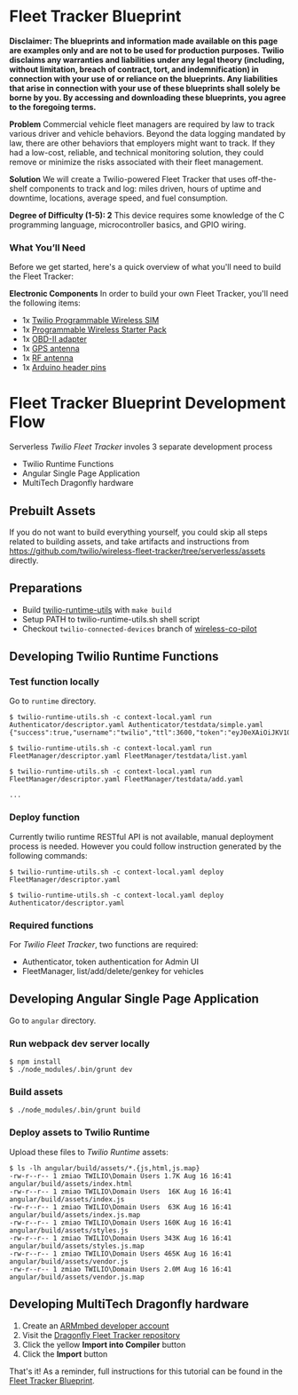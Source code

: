 # Fleet Tracker Blueprint

**Disclaimer: The blueprints and information made available on this page are examples only and are not to be used for production purposes. Twilio disclaims any warranties and liabilities under any legal theory (including, without limitation, breach of contract, tort, and indemnification) in connection with your use of or reliance on the blueprints. Any liabilities that arise in connection with your use of these blueprints shall solely be borne by you. By accessing and downloading these blueprints, you agree to the foregoing terms.**

**Problem** Commercial vehicle fleet managers are required by law to track various driver and vehicle behaviors. Beyond the data logging mandated by law, there are other behaviors that employers might want to track. If they had a low-cost, reliable, and technical monitoring solution, they could remove or minimize the risks associated with their fleet management.

**Solution** We will create a Twilio-powered Fleet Tracker that uses off-the-shelf components to track and log: miles driven, hours of uptime and downtime, locations, average speed, and fuel consumption.

**Degree of Difficulty (1-5): 2**  This device requires some knowledge of the C programming language, microcontroller basics, and GPIO wiring.

### What You’ll Need
Before we get started, here's a quick overview of what you'll need to build the Fleet Tracker:

**Electronic Components** In order to build your own Fleet Tracker, you'll need the following items:

* 1x [Twilio Programmable Wireless SIM](https://www.twilio.com/wireless)
* 1x [Programmable Wireless Starter Pack](http://bit.ly/2fJXrnE)
* 1x [OBD-II adapter](http://www.semiconductorstore.com/cart/pc/viewPrd.asp?idproduct=70453)
* 1x [GPS antenna](http://freematics.com/store/index.php?route=product/product&product_id=83)
* 1x [RF antenna](http://www.semiconductorstore.com/cart/pc/viewPrd.asp?idproduct=70343)
* 1x [Arduino header pins](https://www.amazon.com/2-54mm-Breakaway-Female-Connector-Arduino/dp/B01MQ48T2V/ref=sr_1_4?ie=UTF8&qid=1505424045&sr=8-4&keywords=arduino+header+pins)

# Fleet Tracker Blueprint Development Flow
Serverless _Twilio Fleet Tracker_ involes 3 separate development process

- Twilio Runtime Functions
- Angular Single Page Application
- MultiTech Dragonfly hardware

## Prebuilt Assets
If you do not want to build everything yourself, you could skip all steps related to building assets, and take artifacts and instructions from https://github.com/twilio/wireless-fleet-tracker/tree/serverless/assets directly.

## Preparations
- Build [twilio-runtime-utils](https://github.com/hellwolf/twilio-runtime-utils) with `make build`
- Setup PATH to twilio-runtime-utils.sh shell script
- Checkout `twilio-connected-devices` branch of [wireless-co-pilot](https://code.hq.twilio.com/zmiao/wireless-co-pilot/tree/twilio-connected-devices)

## Developing Twilio Runtime Functions

### Test function locally

Go to `runtime` directory.

```
$ twilio-runtime-utils.sh -c context-local.yaml run Authenticator/descriptor.yaml Authenticator/testdata/simple.yaml 
{"success":true,"username":"twilio","ttl":3600,"token":"eyJ0eXAiOiJKV1QiLCJhbGciOiJIUzI1NiIsImN0eSI6InR3aWxpby1mcGE7dj0xIn0.eyJqdGkiOiJTSzI2MzQ3MTM2N2E0OGI2Yjc4NjEyZTQyYzA5ZmFkNmI3LTE0OTUyMDQ5NDkiLCJncmFudHMiOnsiaWRlbnRpdHkiOiJ0cnVtcCIsImRhdGFfc3luYyI6eyJzZXJ2aWNlX3NpZCI6IklTYzg5NThjOGIzODNmZmM2YjhkMTc2ZmJlYmViMWE1YTkifX0sImlhdCI6MTQ5NTIwNDk0OSwiZXhwIjoxNDk1MjA4NTQ5LCJpc3MiOiJTSzI2MzQ3MTM2N2E0OGI2Yjc4NjEyZTQyYzA5ZmFkNmI3Iiwic3ViIjoiQUM3OTMzOTk2M2E5OWY0NzZlNmYwYjMyMTRhYmQ0OGE5ZCJ9.IPQ5QTkTacXaQ4YI4nifii_yrabI5Fk5gzYse8M4tT4"}

$ twilio-runtime-utils.sh -c context-local.yaml run FleetManager/descriptor.yaml FleetManager/testdata/list.yaml  

$ twilio-runtime-utils.sh -c context-local.yaml run FleetManager/descriptor.yaml FleetManager/testdata/add.yaml  

...
```

### Deploy function
Currently twilio runtime RESTful API is not available, manual deployment process is needed. However you could follow instruction generated by the following commands:
```
$ twilio-runtime-utils.sh -c context-local.yaml deploy FleetManager/descriptor.yaml 

$ twilio-runtime-utils.sh -c context-local.yaml deploy Authenticator/descriptor.yaml 
```

### Required functions
For _Twilio Fleet Tracker_, two functions are required:
- Authenticator, token authentication for Admin UI
- FleetManager, list/add/delete/genkey for vehicles

## Developing Angular Single Page Application
Go to `angular` directory.

### Run webpack dev server locally
```
$ npm install
$ ./node_modules/.bin/grunt dev
```

### Build assets
```
$ ./node_modules/.bin/grunt build
```

### Deploy assets to Twilio Runtime
Upload these files to _Twilio Runtime_ assets:
```
$ ls -lh angular/build/assets/*.{js,html,js.map}
-rw-r--r-- 1 zmiao TWILIO\Domain Users 1.7K Aug 16 16:41 angular/build/assets/index.html
-rw-r--r-- 1 zmiao TWILIO\Domain Users  16K Aug 16 16:41 angular/build/assets/index.js
-rw-r--r-- 1 zmiao TWILIO\Domain Users  63K Aug 16 16:41 angular/build/assets/index.js.map
-rw-r--r-- 1 zmiao TWILIO\Domain Users 160K Aug 16 16:41 angular/build/assets/styles.js
-rw-r--r-- 1 zmiao TWILIO\Domain Users 343K Aug 16 16:41 angular/build/assets/styles.js.map
-rw-r--r-- 1 zmiao TWILIO\Domain Users 465K Aug 16 16:41 angular/build/assets/vendor.js
-rw-r--r-- 1 zmiao TWILIO\Domain Users 2.0M Aug 16 16:41 angular/build/assets/vendor.js.map
```
## Developing MultiTech Dragonfly hardware
1. Create an [ARMmbed developer account](https://developer.mbed.org/)
2. Visit the [Dragonfly Fleet Tracker repository](https://developer.mbed.org/users/miaotwilio/code/DragonflyMQTT/)
3. Click the yellow **Import into Compiler** button
4. Click the **Import** button

That's it! As a reminder, full instructions for this tutorial can be found in the [Fleet Tracker Blueprint](https://www.twilio.com/wireless/blueprints/fleet-tracker/).
